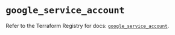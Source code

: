 # `google_service_account`

Refer to the Terraform Registry for docs: [`google_service_account`](https://registry.terraform.io/providers/hashicorp/google-beta/6.8.0/docs/resources/google_service_account).
